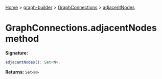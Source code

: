 [Home](./index) &gt; [graph-builder](./graph-builder.md) &gt; [GraphConnections](./graph-builder.graphconnections.md) &gt; [adjacentNodes](./graph-builder.graphconnections.adjacentnodes.md)

# GraphConnections.adjacentNodes method


**Signature:**
```javascript
adjacentNodes(): Set<N>;
```
**Returns:** `Set<N>`


